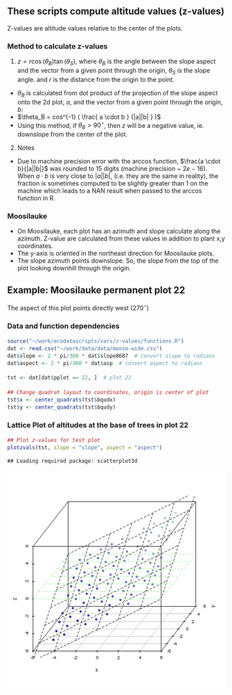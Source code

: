 ## These scripts compute altitude values (z-values)
Z-values are altitude values relative to the center of the plots.

### Method to calculate z-values
1. $z = r\cos(\theta_B) \tan(\theta_S)$, where $\theta_B$ is the angle between the slope aspect and the vector from a given point through the origin, $\theta_S$ is the slope angle. and $r$ is the distance from the origin to the point.
  * $\theta_B$ is calculated from dot product of the projection of the slope aspect onto the 2d plot, $a$, and the vector from a given point through the origin, $b$:
  * $\theta_B = cos^{-1} ( \frac{ a \cdot b } {|a||b| } )$
  * Using this method, if $\theta_B > 90^{\circ}$, then $z$ will be a negative value, ie. downslope from the center of the plot.
2. Notes
  * Due to machine precision error with the arccos function, $\frac{a \cdot b}{|a||b|}$ was rounded to 15 digits (machine precision ~ $2e-16$).  When $a \cdot b$ is very close to $|a||b|$, (i.e. they are the same in reality), the fraction is sometimes computed to be slightly greater than 1 on the machine which leads to a NAN result when passed to the arccos function in R.

### Moosilauke
* On Moosilauke, each plot has an azimuth and slope calculate along the azimuth.  Z-value are calculated from these values in addition to plant x,y coordinates.
* The y-axis is oriented in the northeast direction for Moosilauke plots.
* The slope azimuth points downslope.  So, the slope from the top of the plot looking downhill through the origin.

## Example: Moosilauke permanent plot 22 

The aspect of this plot points directly west ($270^\circ$)
### Data and function dependencies

```r
source("~/work/ecodatascripts/vars/z-values/functions.R")
dat <- read.csv("~/work/data/data/moose-wide.csv")
dat$slope <- 2 * pi/360 * dat$slope8687  # convert slope to radians
dat$aspect <- 2 * pi/360 * dat$asp  # convert aspect to radians

tst <- dat[dat$pplot == 22, ]  # plot 22

## Change quadrat layout to coordinates, origin is center of plot
tst$x <- center_quadrats(tst$bqudx)
tst$y <- center_quadrats(tst$bqudy)
```


### Lattice Plot of altitudes at the base of trees in plot 22

```r
## Plot z-values for test plot
plotzvals(tst, slope = "slope", aspect = "aspect")
```

```
## Loading required package: scatterplot3d
```

![plot of chunk plot22](figure/plot22.png) 


